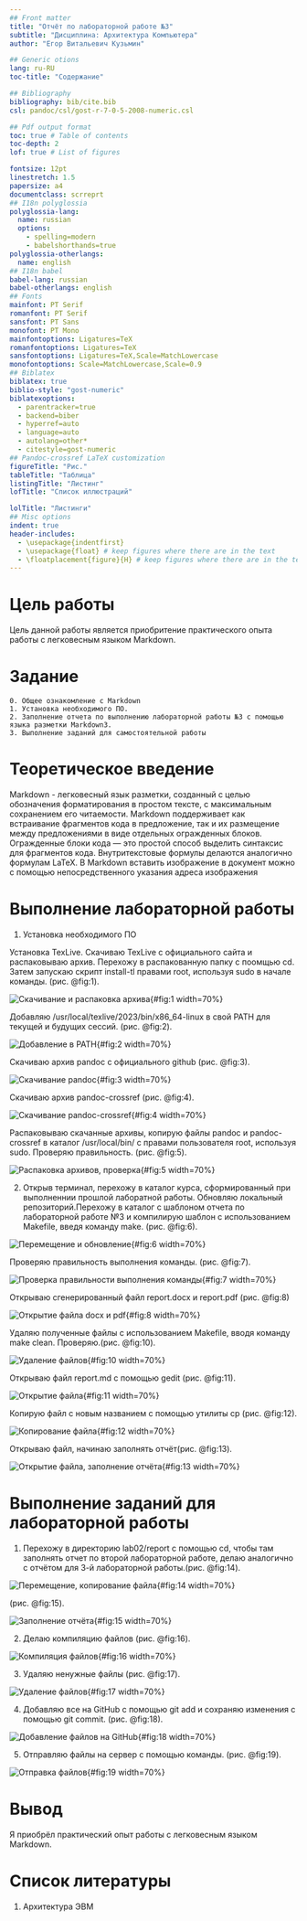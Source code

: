 ```yaml
---
## Front matter
title: "Отчёт по лабораторной работе №3"
subtitle: "Дисциплина: Архитектура Компьютера"
author: "Егор Витальевич Кузьмин"

## Generic otions
lang: ru-RU
toc-title: "Содержание"

## Bibliography
bibliography: bib/cite.bib
csl: pandoc/csl/gost-r-7-0-5-2008-numeric.csl

## Pdf output format
toc: true # Table of contents
toc-depth: 2
lof: true # List of figures

fontsize: 12pt
linestretch: 1.5
papersize: a4
documentclass: scrreprt
## I18n polyglossia
polyglossia-lang:
  name: russian
  options:
	- spelling=modern
	- babelshorthands=true
polyglossia-otherlangs:
  name: english
## I18n babel
babel-lang: russian
babel-otherlangs: english
## Fonts
mainfont: PT Serif
romanfont: PT Serif
sansfont: PT Sans
monofont: PT Mono
mainfontoptions: Ligatures=TeX
romanfontoptions: Ligatures=TeX
sansfontoptions: Ligatures=TeX,Scale=MatchLowercase
monofontoptions: Scale=MatchLowercase,Scale=0.9
## Biblatex
biblatex: true
biblio-style: "gost-numeric"
biblatexoptions:
  - parentracker=true
  - backend=biber
  - hyperref=auto
  - language=auto
  - autolang=other*
  - citestyle=gost-numeric
## Pandoc-crossref LaTeX customization
figureTitle: "Рис."
tableTitle: "Таблица"
listingTitle: "Листинг"
lofTitle: "Список иллюстраций"

lolTitle: "Листинги"
## Misc options
indent: true
header-includes:
  - \usepackage{indentfirst}
  - \usepackage{float} # keep figures where there are in the text
  - \floatplacement{figure}{H} # keep figures where there are in the text
---
```


# Цель работы

Цель данной работы является приобритение практического опыта работы с легковесным языком Markdown.

# Задание

	0. Общее ознакомление с Markdown
	1. Установка необходимого ПО.
	2. Заполнение отчета по выполнению лабораторной работы №3 с помощью языка разметки Markdown3. 
	3. Выполнение заданий для самостоятельной работы
	
# Теоретическое введение

Markdown - легковесный язык разметки, созданный с целью обозначения форматирования в простом тексте, 
с максимальным сохранением его читаемости. Markdown поддерживает как встраивание фрагментов кода в предложение, так и их размещение между предложениями в виде отдельных огражденных блоков. Огражденные блоки
кода — это простой способ выделить синтаксис для фрагментов кода. Внутритекстовые формулы делаются аналогично формулам LaTeX. В Markdown вставить изображение в документ можно с помощью непосредственного указания адреса 
изображения

# Выполнение лабораторной работы

1. Установка необходимого ПО 

  Установка TexLive. Скачиваю TexLive с официального сайта и распаковываю архив. Перехожу в распакованную папку с поомщью cd. Затем запускаю скрипт install-tl  правами root, используя sudo в начале команды. (рис. @fig:1).
  
![Скачивание и распаковка архива](image/lab3/1.png){#fig:1 width=70%}

  Добавляю /usr/local/texlive/2023/bin/x86_64-linux в свой PATH для текущей и будущих сессий. (рис. @fig:2).
  
![Добавление в PATH](image/lab3/2.png){#fig:2 width=70%}

  Скачиваю архив pandoc c официального github (рис. @fig:3).
  
![Cкачивание pandoc](image/lab3/3.png){#fig:3 width=70%}

  Скачиваю архив pandoc-crossref (рис. @fig:4).
  
![Cкачивание pandoc-crossref](image/lab3/4.png){#fig:4 width=70%} 

  Распаковываю скачанные архивы, копирую файлы pandoc и pandoc-crossref в каталог /usr/local/bin/ с правами пользователя root, используя sudo. Проверяю правильность. (рис. @fig:5).
  
![Распаковка архивов, проверка](image/lab3/5.png){#fig:5 width=70%}

2. Открыв терминал, перехожу в каталог курса, сформированный при выполненнии прошлой лаборатной работы. Обновляю локальный репозиторий.Перехожу в каталог с шаблоном отчета по лабораторной работе №3 и компилирую шаблон с использованием Makefile, введя команду make. (рис. @fig:6).

![Перемещение и обновление](image/lab3/7.png){#fig:6 width=70%}

  Проверяю правильность выполнения команды. (рис. @fig:7).
  
![Проверка правильности выполнения команды](image/lab3/8.png){#fig:7 width=70%} 

  Открываю сгенерированный файл report.docx и report.pdf (рис. @fig:8)
  
![Открытие файла docx и pdf](image/lab3/9.png){#fig:8 width=70%} 

  Удаляю полученные файлы с использованием Makefile, вводя команду make clean. Проверяю.(рис. @fig:10).
  
![Удаление файлов](image/lab3/10.png){#fig:10 width=70%} 

  Открываю файл report.md с помощью gedit (рис. @fig:11).
  
![Открытие файла](image/lab3/11.png){#fig:11 width=70%} 

  Копирую файл с новым названием с помощью утилиты cp (рис. @fig:12).

![Копирование файла](image/lab3/12.png){#fig:12 width=70%} 

  Открываю файл, начинаю заполнять отчёт(рис. @fig:13).
  
![Открытие файла, заполнение отчёта](image/lab3/13.png){#fig:13 width=70%}

# Выполнение заданий для лабораторной работы 

  1. Перехожу в директорию lab02/report с помощью cd, чтобы там заполнять отчет по второй лабораторной работе, делаю аналогично с отчётом для 3-й лабораторной работы.(рис. @fig:14).
  
![Перемещение, копирование файла](image/lab3/16.png){#fig:14 width=70%} 

 (рис. @fig:15).

![Заполнение отчёта](image/lab3/15.png){#fig:15 width=70%} 

  2. Делаю компиляцию файлов (рис. @fig:16).
 
![Компиляция файлов](image/lab3/18.png){#fig:16 width=70%}

  3. Удаляю ненужные файлы (рис. @fig:17).
  
 ![Удаление файлов](image/lab3/19.png){#fig:17 width=70%}
 
  4. Добавляю все на GitHub с помощью git add и сохраняю изменения с помощью git commit. (рис. @fig:18).
  
![Добавление файлов на GitHub](image/lab3/20.png){#fig:18 width=70%}

  5. Отправляю файлы на сервер с помощью команды. (рис. @fig:19).
  
![Отправка файлов](image/lab3/21.png){#fig:19 width=70%}

# Вывод 

  Я приобрёл практический опыт работы с легковесным языком Markdown.
  
# Список литературы
 
   1. Архитектура ЭВМ

